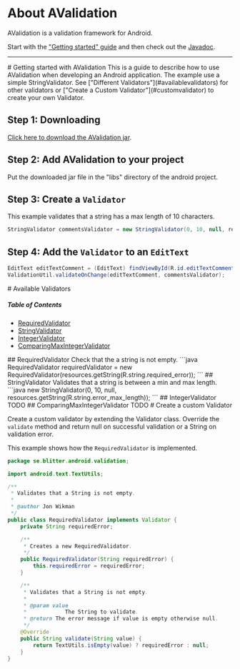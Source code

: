 # About AValidation

AValidation is a validation framework for Android.

Start with the ["Getting started" guide](#gettingstarted) and then check out the [Javadoc](http://www.blitter.se/avalidation/api/).

-------------------------------------------------------------------

<a name="gettingstarted"/>
# Getting started with AValidation
This is a guide to describe how to use AValidation when developing an Android application. The example use a simple StringValidator. See ["Different Validators"](#availablevalidators) for other validators or ["Create a Custom Validator"](#customvalidator) to create your own Validator.

## Step 1: Downloading
[Click here to download the AValidation jar](http://www.blitter.se/repo/se/blitter/android/avalidation/1.0.0/avalidation-1.0.0.jar).

## Step 2: Add AValidation to your project
Put the downloaded jar file in the "libs" directory of the android project.

## Step 3: Create a `Validator`
This example validates that a string has a max length of 10 characters.
```java
StringValidator commentsValidator = new StringValidator(0, 10, null, resources.getString(R.string.comment_error_max_length));
```

## Step 4: Add the `Validator` to an `EditText`
```java
EditText editTextComment = (EditText) findViewById(R.id.editTextComment);
ValidationUtil.validateOnChange(editTextComment, commentsValidator);
```

<a name="availablevalidators"/>
# Available Validators

##### Table of Contents
* [RequiredValidator](#requiredvalidator)
* [StringValidator](#stringvalidator)
* [IntegerValidator](#integervalidator)
* [ComparingMaxIntegerValidator](#comparingmaxintegervalidator)

<a name="requiredvalidator"/>
## RequiredValidator
Check that the a string is not empty.
```java
RequiredValidator requiredValidator = new RequiredValidator(resources.getString(R.string.required_error));
```

<a name="stringvalidator"/>
## StringValidator
Validates that a string is between a min and max length.
```java
new StringValidator(0, 10, null, resources.getString(R.string.error_max_length));
```

<a name="integervalidator"/>
## IntegerValidator
TODO

<a name="comparingmaxintegervalidator"/>
## ComparingMaxIntegerValidator
TODO

<a name="customvalidator"/>
# Create a custom Validator

Create a custom validator by extending the Validator class. Override the `validate` method and return null on successful validation or a String on validation error.

This example shows how the `RequiredValidator` is implemented.

```java
package se.blitter.android.validation;

import android.text.TextUtils;

/**
 * Validates that a String is not empty.
 * 
 * @author Jon Wikman
 */
public class RequiredValidator implements Validator {
    private String requiredError;

    /**
     * Creates a new RequiredValidator.
     */
    public RequiredValidator(String requiredError) {
        this.requiredError = requiredError;
    }

    /**
     * Validates that a String is not empty.
     * 
     * @param value
     *            The String to validate.
     * @return The error message if value is empty otherwise null.
     */
    @Override
    public String validate(String value) {
        return TextUtils.isEmpty(value) ? requiredError : null;
    }
}
```
